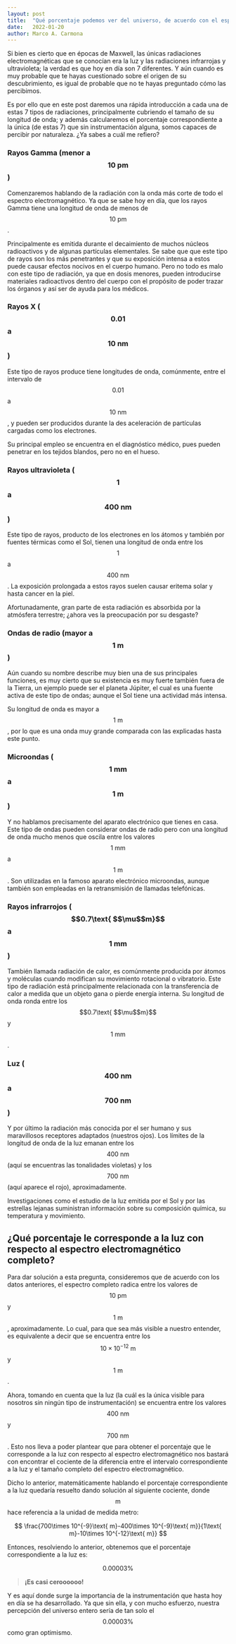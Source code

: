 ```yaml
---
layout: post
title:  "Qué porcentaje podemos ver del universo, de acuerdo con el espectro electromagnético"
date:   2022-01-20
author: Marco A. Carmona
---
```


Si bien es cierto que en épocas de Maxwell, las únicas radiaciones electromagnéticas que se conocían era la luz y las radiaciones infrarrojas y ultravioleta; la verdad es que hoy en día son 7 diferentes. Y aún cuando es muy probable que te hayas cuestionado sobre el origen de su descubrimiento, es igual de probable que no te hayas preguntado cómo las percibimos.

Es por ello que en este post daremos una rápida introducción a cada una de estas 7 tipos de radiaciones, principalmente cubriendo el tamaño de su longitud de onda; y además calcularemos el porcentaje correspondiente a la única (de estas 7) que sin instrumentación alguna, somos capaces de percibir por naturaleza. ¿Ya sabes a cuál me refiero?

### Rayos Gamma (menor a $$10\text{ pm}$$)

Comenzaremos hablando de la radiación con la onda más corte de todo el espectro electromagnético. Ya que se sabe hoy en día, que los rayos Gamma tiene una longitud de onda de menos de $$10\text{ pm}$$.

Principalmente es emitida durante el decaimiento de muchos núcleos radioactivos y de algunas partículas elementales. Se sabe que que este tipo de rayos son los más penetrantes y que su exposición intensa a estos puede causar efectos nocivos en el cuerpo humano. Pero no todo es malo con este tipo de radiación, ya que en dosis menores, pueden introducirse materiales radioactivos dentro del cuerpo con el propósito de poder trazar los órganos y así ser de ayuda para los médicos.

### Rayos X ($$0.01$$ a $$10\text{ nm}$$)

Este tipo de rayos produce tiene longitudes de onda, comúnmente, entre el intervalo de $$0.01$$ a $$10\text{ nm}$$, y pueden ser producidos durante la des aceleración de partículas cargadas como los electrones.

Su principal empleo se encuentra en el diagnóstico médico, pues pueden penetrar en los tejidos blandos, pero no en el hueso.

### Rayos ultravioleta ($$1$$ a $$400\text{ nm}$$)

Este tipo de rayos, producto de los electrones en los átomos y también por fuentes térmicas como el Sol, tienen una longitud de onda entre los $$1$$ a $$400\text{ nm}$$. La exposición prolongada a estos rayos suelen causar eritema solar y hasta cancer en la piel.

Afortunadamente, gran parte de esta radiación es absorbida por la atmósfera terrestre; ¿ahora ves la preocupación por su desgaste?

### Ondas de radio (mayor a $$1\text{ m}$$)

Aún cuando su nombre describe muy bien una de sus principales funciones, es muy cierto que su existencia es muy fuerte también fuera de la Tierra, un ejemplo puede ser el planeta Júpiter, el cual es una fuente activa de este tipo de ondas; aunque el Sol tiene una actividad más intensa.

Su longitud de onda es mayor a $$1\text{ m}$$, por lo que es una onda muy grande comparada con las explicadas hasta este punto.

### Microondas ($$1\text{ mm}$$ a $$1\text{ m}$$)

Y no hablamos precisamente del aparato electrónico que tienes en casa. Este tipo de ondas pueden considerar ondas de radio pero con una longitud de onda mucho menos que oscila entre los valores $$1\text{ mm}$$ a $$1\text{ m}$$. Son utilizadas en la famoso aparato electrónico microondas, aunque también son empleadas en la retransmisión de llamadas telefónicas.

### Rayos infrarrojos ($$0.7\text{ $$\mu$$m}$$ a $$1\text{ mm}$$)

También llamada radiación de calor, es comúnmente producida por átomos y moléculas cuando modifican su movimiento rotacional o vibratorio. Este tipo de radiación está principalmente relacionada con la transferencia de calor a medida que un objeto gana o pierde energía interna. Su longitud de onda ronda entre los $$0.7\text{ $$\mu$$m}$$ y $$1\text{ mm}$$.

### Luz ($$400\text{ nm}$$ a $$700\text{ nm}$$)

Y por último la radiación más conocida por el ser humano y sus maravillosos receptores adaptados (nuestros ojos). Los límites de la longitud de onda de la luz emanan entre los $$400\text{ nm}$$ (aquí se encuentras las tonalidades violetas) y los $$700\text{ nm}$$ (aquí aparece el rojo), aproximadamente.

Investigaciones como el estudio de la luz emitida por el Sol y por las estrellas lejanas suministran información sobre su composición química, su temperatura y movimiento.

## ¿Qué porcentaje le corresponde a la luz con respecto al espectro electromagnético completo?

Para dar solución a esta pregunta, consideremos que de acuerdo con los datos anteriores, el espectro completo radica entre los valores de $$10\text{ pm}$$ y $$1\text{ m}$$, aproximadamente. Lo cual, para que sea más visible a nuestro entender, es equivalente a decir que se encuentra entre los $$10\times 10^{-12}\text{ m}$$ y $$1\text{ m}$$.

Ahora, tomando en cuenta que la luz (la cuál es la única visible para nosotros sin ningún tipo de instrumentación) se encuentra entre los valores $$400\text{ nm}$$ y $$700\text{ nm}$$. Esto nos lleva a poder plantear que para obtener el porcentaje que le corresponde a la luz con respecto al espectro electromagnético nos bastará con encontrar el cociente de la diferencia entre el intervalo correspondiente a la luz y el tamaño completo del espectro electromagnético.

Dicho lo anterior, matemáticamente hablando el porcentaje correspondiente a la luz quedaría resuelto dando solución al siguiente cociente, donde $$\text{m}$$ hace referencia a la unidad de medida metro:

$$
\frac{700\times 10^{-9}\text{ m}-400\times 10^{-9}\text{ m}}{1\text{ m}-10\times 10^{-12}\text{ m}}
$$

Entonces, resolviendo lo anterior, obtenemos que el porcentaje correspondiente a la luz es:

$$
0.00003\%
$$

> **¡Es casi ceroooooo!**

Y es aquí donde surge la importancia de la instrumentación que hasta hoy en día se ha desarrollado. Ya que sin ella, y con mucho esfuerzo, nuestra percepción del universo entero sería de tan solo el $$0.00003\%$$ como gran optimismo.
